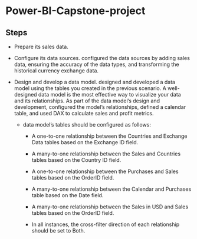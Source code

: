 # Power-BI-Capstone-project
## Steps
* Prepare its sales data.

* Configure its data sources.
  configured the data sources by adding sales data, ensuring the accuracy of the data types, and transforming the historical currency exchange data. 

* Design and develop a data model.
  designed and developed a data model using the tables you created in the previous scenario. A well-designed data model is the most effective way to visualize your data and its relationships.
  As part of the data model’s design and development, configured the model’s relationships, defined a calendar table, and used DAX to calculate sales and profit metrics.
  - data model’s tables should be configured as follows:

    - A one-to-one relationship between the Countries and Exchange Data tables based on the Exchange ID field.

    - A many-to-one relationship between the Sales and Countries tables based on the Country ID field.

    - A one-to-one relationship between the Purchases and Sales tables based on the OrderID field.

    - A many-to-one relationship between the Calendar and Purchases table based on the Date field.

    - A many-to-one relationship between the Sales in USD and Sales tables based on the OrderID field.

    - In all instances, the cross-filter direction of each relationship should be set to Both.

